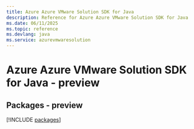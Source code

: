 ```yaml
---
title: Azure Azure VMware Solution SDK for Java
description: Reference for Azure Azure VMware Solution SDK for Java
ms.date: 06/11/2025
ms.topic: reference
ms.devlang: java
ms.service: azurevmwaresolution
---
```

# Azure Azure VMware Solution SDK for Java - preview
## Packages - preview
[!INCLUDE [packages](azure-vmware-solution-index.md)]